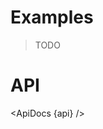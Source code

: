 <script lang="ts">
	import api from '$lib/components/TableOfContents.svelte?raw&sveld';
  import ApiDocs from '$lib/components/ApiDocs.svelte';

	import TableOfContents from '$lib/components/TableOfContents.svelte';
	import Preview from '$lib/components/Preview.svelte';
</script>

<h1>Examples</h1>

> TODO

<h1>API</h1>

<ApiDocs {api} />
